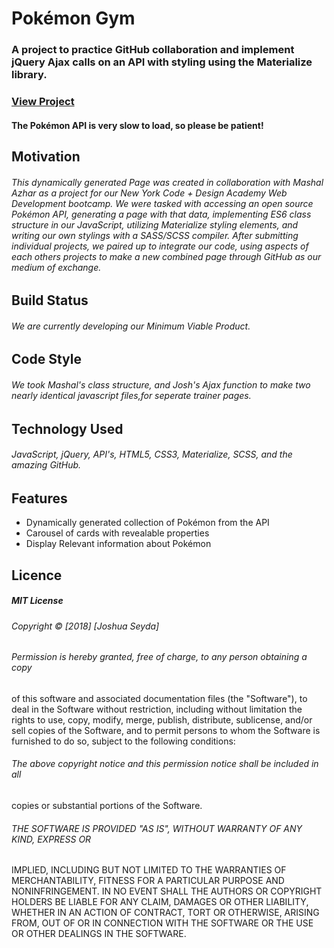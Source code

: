 # Pokémon Gym
### A project to practice GitHub collaboration and implement jQuery Ajax calls on an API with styling using the Materialize library.
### [View Project](https://joshseyda.github.io/pokegym/)
#### The Pokémon API is very slow to load, so please be patient!
## Motivation
######  This dynamically generated Page was created in collaboration with Mashal Azhar as a project for our New York Code + Design Academy Web Development bootcamp. We were tasked with accessing an open source Pokémon API, generating a page with that data, implementing ES6 class structure in our JavaScript, utilizing Materialize styling elements, and writing our own stylings with a SASS/SCSS compiler. After submitting individual projects, we paired up to integrate our code, using aspects of each others projects to make a new combined page through GitHub as our medium of exchange. 
## Build Status
###### We are currently developing our Minimum Viable Product. 
## Code Style
###### We took Mashal's class structure, and Josh's Ajax function to make two nearly identical javascript files,for seperate trainer pages. 
## Technology Used
###### JavaScript, jQuery, API's, HTML5, CSS3, Materialize, SCSS, and the amazing GitHub.
## Features
 * Dynamically generated collection of Pokémon from the API
 * Carousel of cards with revealable properties 
 * Display Relevant information about Pokémon
## Licence
##### MIT License

###### Copyright &copy; [2018] [Joshua Seyda]

###### Permission is hereby granted, free of charge, to any person obtaining a copy
of this software and associated documentation files (the "Software"), to deal
in the Software without restriction, including without limitation the rights
to use, copy, modify, merge, publish, distribute, sublicense, and/or sell
copies of the Software, and to permit persons to whom the Software is
furnished to do so, subject to the following conditions:

###### The above copyright notice and this permission notice shall be included in all
copies or substantial portions of the Software.

###### THE SOFTWARE IS PROVIDED "AS IS", WITHOUT WARRANTY OF ANY KIND, EXPRESS OR
IMPLIED, INCLUDING BUT NOT LIMITED TO THE WARRANTIES OF MERCHANTABILITY,
FITNESS FOR A PARTICULAR PURPOSE AND NONINFRINGEMENT. IN NO EVENT SHALL THE
AUTHORS OR COPYRIGHT HOLDERS BE LIABLE FOR ANY CLAIM, DAMAGES OR OTHER
LIABILITY, WHETHER IN AN ACTION OF CONTRACT, TORT OR OTHERWISE, ARISING FROM,
OUT OF OR IN CONNECTION WITH THE SOFTWARE OR THE USE OR OTHER DEALINGS IN THE
SOFTWARE.